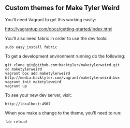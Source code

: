 Custom themes for Make Tyler Weird
----------------------------------

You'll need Vagrant to get this working easily:

http://vagrantup.com/docs/getting-started/index.html

You'll also need fabric in order to use the dev tools:

    sudo easy_install fabric

To get a development environment running do the following:

    git clone git@github.com:hacktyler/maketylerweird.git
    cd maketylerweird
    vagrant box add maketylerweird http://media.hacktyler.com/vagrant/maketylerweird.box
    vagrant init maketyleweird
    vagrant up

To see your new dev server, visit:

    http://localhost:4567

When you make a change to the theme, you'll need to run:

    fab reload
